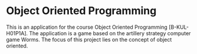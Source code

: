 # Object Oriented Programming

This is an application for the course Object Oriented Programming [B-KUL-H01P1A]. 
The application is a game based on the artillery strategy computer game Worms. 
The focus of this project lies on the concept of object oriented.
